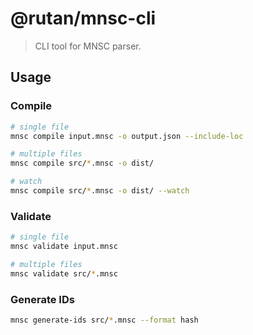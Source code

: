 # @rutan/mnsc-cli

> CLI tool for MNSC parser.

## Usage

### Compile

```bash
# single file
mnsc compile input.mnsc -o output.json --include-loc

# multiple files
mnsc compile src/*.mnsc -o dist/

# watch
mnsc compile src/*.mnsc -o dist/ --watch
```

### Validate

```bash
# single file
mnsc validate input.mnsc

# multiple files
mnsc validate src/*.mnsc
```

### Generate IDs

```bash
mnsc generate-ids src/*.mnsc --format hash
```
